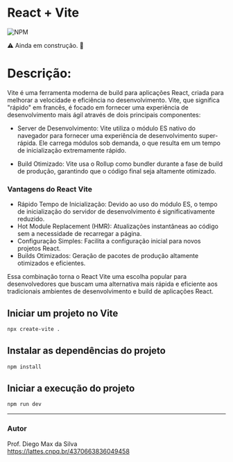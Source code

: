 # React + Vite

![NPM](https://img.shields.io/npm/l/react)

:warning: Ainda em construção. :construction:

# Descrição:

Vite é uma ferramenta moderna de build para aplicações React, criada para melhorar a velocidade e eficiência no desenvolvimento. Vite, que significa "rápido" em francês, é focado em fornecer uma experiência de desenvolvimento mais ágil através de dois principais componentes:

* Server de Desenvolvimento: Vite utiliza o módulo ES nativo do navegador para fornecer uma experiência de desenvolvimento super-rápida. Ele carrega módulos sob demanda, o que resulta em um tempo de inicialização extremamente rápido.

* Build Otimizado: Vite usa o Rollup como bundler durante a fase de build de produção, garantindo que o código final seja altamente otimizado.

### Vantagens do React Vite
- Rápido Tempo de Inicialização: Devido ao uso do módulo ES, o tempo de inicialização do servidor de desenvolvimento é significativamente reduzido.
- Hot Module Replacement (HMR): Atualizações instantâneas ao código sem a necessidade de recarregar a página.
- Configuração Simples: Facilita a configuração inicial para novos projetos React.
- Builds Otimizados: Geração de pacotes de produção altamente otimizados e eficientes.

Essa combinação torna o React Vite uma escolha popular para desenvolvedores que buscam uma alternativa mais rápida e eficiente aos tradicionais ambientes de desenvolvimento e build de aplicações React.


## Iniciar um projeto no Vite

```bash
npx create-vite .
```

## Instalar as dependências do projeto

```bash
npm install
```

## Iniciar a execução do projeto

```bash
npm run dev
```

<hr>

### Autor
Prof. Diego Max da Silva<br>
https://lattes.cnpq.br/4370663836049458
